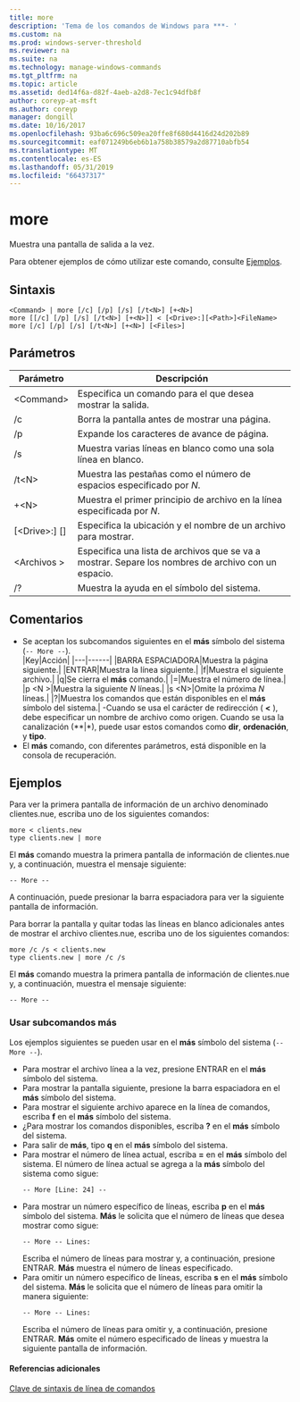 ```yaml
---
title: more
description: 'Tema de los comandos de Windows para ***- '
ms.custom: na
ms.prod: windows-server-threshold
ms.reviewer: na
ms.suite: na
ms.technology: manage-windows-commands
ms.tgt_pltfrm: na
ms.topic: article
ms.assetid: ded14f6a-d82f-4aeb-a2d8-7ec1c94dfb8f
author: coreyp-at-msft
ms.author: coreyp
manager: dongill
ms.date: 10/16/2017
ms.openlocfilehash: 93ba6c696c509ea20ffe8f680d4416d24d202b89
ms.sourcegitcommit: eaf071249b6eb6b1a758b38579a2d87710abfb54
ms.translationtype: MT
ms.contentlocale: es-ES
ms.lasthandoff: 05/31/2019
ms.locfileid: "66437317"
---
```

# <a name="more"></a>more



Muestra una pantalla de salida a la vez.

Para obtener ejemplos de cómo utilizar este comando, consulte [Ejemplos](#BKMK_examples).

## <a name="syntax"></a>Sintaxis

```
<Command> | more [/c] [/p] [/s] [/t<N>] [+<N>]
more [[/c] [/p] [/s] [/t<N>] [+<N>]] < [<Drive>:][<Path>]<FileName>
more [/c] [/p] [/s] [/t<N>] [+<N>] [<Files>]
```

## <a name="parameters"></a>Parámetros

|           Parámetro            |                               Descripción                               |
|--------------------------------|-------------------------------------------------------------------------|
|           \<Command>           |      Especifica un comando para el que desea mostrar la salida.      |
|               /c               |               Borra la pantalla antes de mostrar una página.               |
|               /p               |                      Expande los caracteres de avance de página.                      |
|               /s               |          Muestra varias líneas en blanco como una sola línea en blanco.          |
|             /t\<N>             |         Muestra las pestañas como el número de espacios especificado por *N*.         |
|             +\<N>              |     Muestra el primer principio de archivo en la línea especificada por *N*.     |
| [\<Drive>:] [<Path>]<FileName> |          Especifica la ubicación y el nombre de un archivo para mostrar.          |
|            \<Archivos >            | Especifica una lista de archivos que se va a mostrar. Separe los nombres de archivo con un espacio. |
|               /?               |                  Muestra la ayuda en el símbolo del sistema.                   |

## <a name="remarks"></a>Comentarios

-   Se aceptan los subcomandos siguientes en el **más** símbolo del sistema (`-- More --`).  
    |Key|Acción|
    |---|------|
    |BARRA ESPACIADORA|Muestra la página siguiente.|
    |ENTRAR|Muestra la línea siguiente.|
    |f|Muestra el siguiente archivo.|
    |q|Se cierra el **más** comando.|
    |=|Muestra el número de línea.|
    |p \<N >|Muestra la siguiente *N* líneas.|
    |s \<N>|Omite la próxima *N* líneas.|
    |?|Muestra los comandos que están disponibles en el **más** símbolo del sistema.|
-Cuando se usa el carácter de redirección ( **<** ), debe especificar un nombre de archivo como origen. Cuando se usa la canalización (**|*), puede usar estos comandos como **dir**, **ordenación**, y **tipo**.
-   El **más** comando, con diferentes parámetros, está disponible en la consola de recuperación.

## <a name="BKMK_examples"></a>Ejemplos

Para ver la primera pantalla de información de un archivo denominado clientes.nue, escriba uno de los siguientes comandos:
```
more < clients.new
type clients.new | more
```
El **más** comando muestra la primera pantalla de información de clientes.nue y, a continuación, muestra el mensaje siguiente:
```
-- More --
```
A continuación, puede presionar la barra espaciadora para ver la siguiente pantalla de información.

Para borrar la pantalla y quitar todas las líneas en blanco adicionales antes de mostrar el archivo clientes.nue, escriba uno de los siguientes comandos:
```
more /c /s < clients.new
type clients.new | more /c /s
```
El **más** comando muestra la primera pantalla de información de clientes.nue y, a continuación, muestra el mensaje siguiente:
```
-- More --
```

### <a name="using-more-subcommands"></a>Usar subcomandos más

Los ejemplos siguientes se pueden usar en el **más** símbolo del sistema (`-- More --`).
- Para mostrar el archivo línea a la vez, presione ENTRAR en el **más** símbolo del sistema.
- Para mostrar la pantalla siguiente, presione la barra espaciadora en el **más** símbolo del sistema.
- Para mostrar el siguiente archivo aparece en la línea de comandos, escriba **f** en el **más** símbolo del sistema.
- ¿Para mostrar los comandos disponibles, escriba **?** en el **más** símbolo del sistema.
- Para salir de **más**, tipo **q** en el **más** símbolo del sistema.
- Para mostrar el número de línea actual, escriba **=** en el **más** símbolo del sistema. El número de línea actual se agrega a la **más** símbolo del sistema como sigue:  
  ```
  -- More [Line: 24] --
  ```  
- Para mostrar un número específico de líneas, escriba **p** en el **más** símbolo del sistema. **Más** le solicita que el número de líneas que desea mostrar como sigue:  
  ```
  -- More -- Lines:
  ```  
  Escriba el número de líneas para mostrar y, a continuación, presione ENTRAR. **Más** muestra el número de líneas especificado.
- Para omitir un número específico de líneas, escriba **s** en el **más** símbolo del sistema. **Más** le solicita que el número de líneas para omitir la manera siguiente:  
  ```
  -- More -- Lines:
  ```  
  Escriba el número de líneas para omitir y, a continuación, presione ENTRAR. **Más** omite el número especificado de líneas y muestra la siguiente pantalla de información.

#### <a name="additional-references"></a>Referencias adicionales

[Clave de sintaxis de línea de comandos](command-line-syntax-key.md)